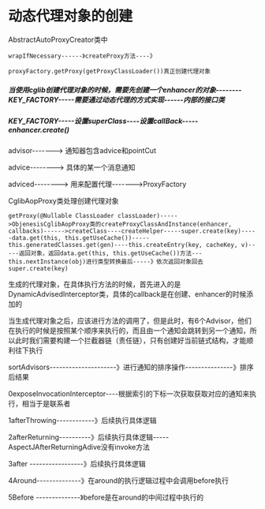 # 动态代理对象的创建

AbstractAutoProxyCreator类中

```
wrapIfNecessary------》createProxy方法----》
```

```
proxyFactory.getProxy(getProxyClassLoader())真正创建代理对象
```

##### 当使用cglib创建代理对象的时候，需要先创建一个enhancer的对象--------KEY_FACTORY-----需要通过动态代理的方式实现------内部的接口类

##### KEY_FACTORY-----设置superClass----设置callBack-----enhancer.create()



advisor-------> 通知器包含advice和pointCut

advice--------> 具体的某一个消息通知

adviced--------> 用来配置代理------->ProxyFactory

CglibAopProxy类处理创建代理对象

```
getProxy(@Nullable ClassLoader classLoader)----->ObjenesisCglibAopProxy类的createProxyClassAndInstance(enhancer, callbacks)------>createClass----createHelper-----super.create(key)-----data.get(this, this.getUseCache())-----this.generatedClasses.get(gen)----this.createEntry(key, cacheKey, v)-----返回对象，返回data.get(this, this.getUseCache())方法---this.nextInstance(obj)进行类型转换最后-----》依次返回对象回去super.create(key)

```

生成的代理对象，在具体执行方法的时候，首先进入的是DynamicAdvisedInterceptor类，具体的callback是在创建、enhancer的时候添加的

当生成代理对象之后，应该进行方法的调用了，但是此时，有6个Advisor，他们在执行的时候是按照某个顺序来执行的，而且由一个通知会跳转到另一个通知，所以此时我们需要构建一个拦截器链（责任链），只有创建好当前链式结构，才能顺利往下执行

sortAdvisors---------------------》进行通知的排序操作---------------》排序后结果

0exposeInvocationInterceptor----根据索引的下标一次获取获取对应的通知来执行，相当于是联系者

 1afterThrowing------------》后续执行具体逻辑

2afterReturning----------》后续执行具体逻辑-----AspectJAfterReturningAdive没有invoke方法

3after -----------------》后续执行具体逻辑

4Around--------------》在around的执行逻辑过程中会调用before执行

5Before --------------》before是在around的中间过程中执行的



































